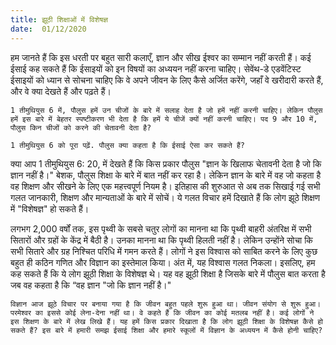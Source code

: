 ```yaml
---
title: झूठी शिक्षाओं में विशेषज्ञ
date:  01/12/2020
---
```


हम जानते हैं कि इस धरती पर बहुत सारी कलाएँ, ज्ञान और सीख ईश्वर का सम्मान नहीं करती हैं। कई ईसाई कह सकते हैं कि ईसाइयों को इन विषयों का अध्ययन नहीं करना चाहिए। सेवेंथ-डे एडवेंटिस्ट ईसाइयों को ध्यान से सोचना चाहिए कि वे अपने जीवन के लिए कैसे अर्जित करेंगे, जहाँ वे खरीदारी करते हैं, और वे क्या देखते हैं और पढ़ते हैं।

`1 तीमुथियुस 6 में, पौलुस हमें उन चीजों के बारे में सलाह देता है जो हमें नहीं करनी चाहिए। लेकिन पौलुस हमें इस बारे में बेहतर स्पष्टीकरण भी देता है कि हमें ये चीजें क्यों नहीं करनी चाहिए। पद 9 और 10 में, पौलुस किन चीजों को करने की चेतावनी देता है?`

`1 तीमुथियुस 6 को पूरा पढ़ें. पौलुस क्या कहता है कि ईसाई ऐसा कर सकते हैं?`

क्या आप 1 तीमुथियुस 6: 20, में देखते हैं कि किस प्रकार पौलुस "ज्ञान के खिलाफ चेतावनी देता है जो कि ज्ञान नहीं है।" बेशक, पौलुस शिक्षा के बारे में बात नहीं कर रहा है। लेकिन ज्ञान के बारे में वह जो कहता है वह शिक्षण और सीखने के लिए एक महत्त्वपूर्ण नियम है। इतिहास की शुरुआत से अब तक सिखाई गई सभी गलत जानकारी, शिक्षण और मान्यताओं के बारे में सोचें। ये गलत विचार हमें दिखाते हैं कि लोग झूठे शिक्षण में "विशेषज्ञ" हो सकते हैं।

लगभग 2,000 वर्षों तक, इस पृथ्वी के सबसे चतुर लोगों का मानना था कि पृथ्वी बाहरी अंतरिक्ष में सभी सितारों और ग्रहों के केंद्र में बैठी है। उनका मानना था कि पृथ्वी हिलती नहीं है। लेकिन उन्होंने सोचा कि सभी सितारे और ग्रह निश्चित परिधि में गमन करते हैं। लोगों ने इस विश्वास को साबित करने के लिए कुछ बहुत ही कठिन गणित और विज्ञान का इस्तेमाल किया। अंत में, यह विश्वास गलत निकला। इसलिए, हम कह सकते हैं कि ये लोग झूठी शिक्षा के विशेषज्ञ थे। यह वह झूठी शिक्षा है जिसके बारे में पौलुस बात करता है जब वह कहता है कि “वह ज्ञान "जो कि ज्ञान नहीं है।"

`विज्ञान आज झूठे विचार पर बनाया गया है कि जीवन बहुत पहले शुरू हुआ था। जीवन संयोग से शुरू हुआ। परमेश्वर का इससे कोई लेना-देना नहीं था। वे कहते हैं कि जीवन का कोई मतलब नहीं है। कई लोगों ने इस शिक्षण के बारे में लेख लिखे हैं। यह हमें किस प्रकार दिखाता है कि लोग झूठी शिक्षा के विशेषज्ञ कैसे हो सकते हैं? इस बारे में हमारी समझ ईसाई शिक्षा और हमारे स्कूलों में विज्ञान के अध्ययन में कैसे होनी चाहिए?`